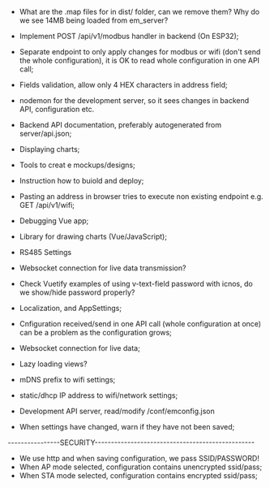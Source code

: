 - What are the .map files for in dist/ folder, can we remove them? Why do we see 14MB being loaded from em_server?
- Implement POST /api/v1/modbus handler in backend (On ESP32);
- Separate endpoint to only apply changes for modbus or wifi (don't send the whole configuration),
  it is OK to read whole configuration in one API call;
- Fields validation, allow only 4 HEX characters in address field;
- nodemon for the development server, so it sees changes in backend API, configuration etc.
- Backend API documentation, preferably autogenerated from server/api.json;

- Displaying charts;
- Tools to creat e mockups/designs;
- Instruction how to buiold and deploy;
- Pasting an address in browser tries to execute non existing endpoint e.g. GET /api/v1/wifi;
- Debugging Vue app;
- Library for drawing charts (Vue/JavaScript);
- RS485 Settings
- Websocket connection for live data transmission?
- Check Vuetify examples of using v-text-field password with icnos, do we show/hide password properly?
- Localization, and AppSettings;
- Cnfiguration received/send in one API call (whole configuration at once) can be a problem as the configuration grows;

- Websocket connection for live data;
- Lazy loading views?
- mDNS prefix to wifi settings;
- static/dhcp IP address to wifi/network settings;
- Development API server, read/modify /conf/emconfig.json
- When settings have changed, warn if they have not been saved;

----------------SECURITY-------------------------------------------------

- We use http and when saving configuration, we pass SSID/PASSWORD!
- When AP mode selected, configuration contains unencrypted ssid/pass;
- When STA mode selected, configuration contains encrypted ssid/pass;
